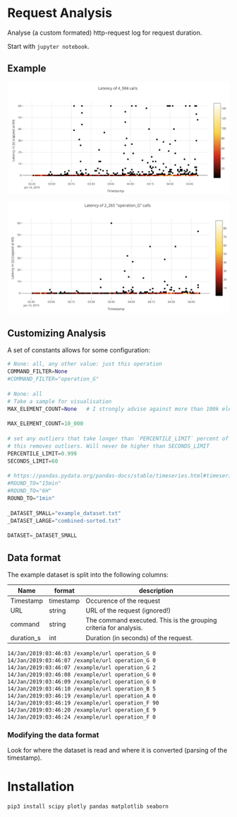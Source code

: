 # Request Analysis

Analyse (a custom formated) http-request log for request duration.

Start with `jupyter notebook`.

## Example

![All requests](README.inc/all_requests.png)

![Just operation G](README.inc/operation_g_requests.png)

## Customizing Analysis

A set of constants allows for some configuration:

```python
# None: all, any other value: just this operation
COMMAND_FILTER=None
#COMMAND_FILTER="operation_G"

# None: all
# Take a sample for visualisation
MAX_ELEMENT_COUNT=None   # I strongly advise against more than 100k elements (performance)

MAX_ELEMENT_COUNT=10_000

# set any outliers that take longer than `PERCENTILE_LIMIT` percent of the calls to this ceiling
# this removes outliers. Will never be higher than SECONDS_LIMIT
PERCENTILE_LIMIT=0.999
SECONDS_LIMIT=60

# https://pandas.pydata.org/pandas-docs/stable/timeseries.html#timeseries-offset-aliases
#ROUND_TO="15min"
#ROUND_TO="6H"
ROUND_TO="1min"

_DATASET_SMALL="example_dataset.txt"
_DATASET_LARGE="combined-sorted.txt"

DATASET=_DATASET_SMALL
```

## Data format

The example dataset is split into the following columns:

| Name | format | description |
|---|---|---|
| Timestamp  | timestamp  | Occurence of the request  |
| URL  | string | URL of the request (ignored!)  |
| command  | string  | The command executed. This is the grouping criteria for analysis.  |
| duration_s  | int  | Duration (in seconds) of the request.  |

```csv
14/Jan/2019:03:46:03 /example/url operation_G 0
14/Jan/2019:03:46:07 /example/url operation_G 0
14/Jan/2019:03:46:07 /example/url operation_G 2
14/Jan/2019:03:46:08 /example/url operation_G 0
14/Jan/2019:03:46:09 /example/url operation_G 0
14/Jan/2019:03:46:10 /example/url operation_B 5
14/Jan/2019:03:46:19 /example/url operation_A 0
14/Jan/2019:03:46:19 /example/url operation_F 90
14/Jan/2019:03:46:20 /example/url operation_E 9
14/Jan/2019:03:46:24 /example/url operation_F 0
```

### Modifying the data format

Look for where the dataset is read and where it is converted (parsing of the timestamp).

# Installation

`pip3 install scipy plotly pandas matplotlib seaborn`


